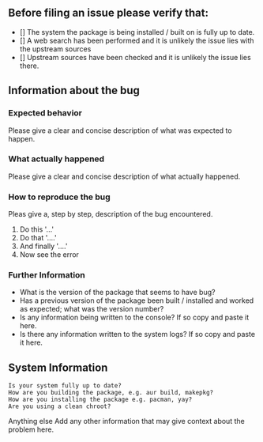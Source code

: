 ## Before filing an issue please verify that:

- [] The system the package is being installed / built on is fully up to date.
- [] A web search has been performed and it is unlikely the issue lies with the upstream sources
- [] Upstream sources have been checked and it is unlikely the issue lies there.

## Information about the bug

### Expected behavior
Please give a clear and concise description of what was expected to happen.

### What actually happened
Please give a clear and concise description of what actually happened.

### How to reproduce the bug

Pleas give a, step by step, description of the bug encountered.

1. Do this '...'
1. Do that '....'
1. And finally '....'
1. Now see the error

### Further Information

- What is the version of the package that seems to have bug?
- Has a previous version of the package been built / installed and worked as expected; what was the version number?
- Is any information being written to the console? If so copy and paste it here.
- Is there any information written to the system logs? If so copy and paste it here.

## System Information

    Is your system fully up to date?
    How are you building the package, e.g. aur build, makepkg?
    How are you installing the package e.g. pacman, yay?
    Are you using a clean chroot?

Anything else Add any other information that may give context about the problem here.
